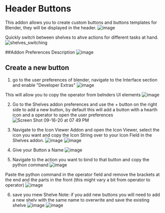 # Header Buttons
This addon allows you to create custom buttons and buttons templates for Blender, they will be displayed in the header.
![image](https://user-images.githubusercontent.com/1472884/93373026-0cddea00-f855-11ea-9877-df3d3913d81a.png)


Quickly switch between shelves to ahve actions for different tasks at hand.
![shelves_switching](https://user-images.githubusercontent.com/1472884/93270182-d353a300-f7b0-11ea-9d6b-9a25267c1ef2.gif)

##Addon Preferences Description
![image](https://user-images.githubusercontent.com/1472884/93374529-1e27f600-f857-11ea-9a2a-18437e385f89.png)



## Create a new button
1. go to the user preferences of blender, navigate to the Interface section and enable "Developer Extras"
![image](https://user-images.githubusercontent.com/1472884/93373229-5a5a5700-f855-11ea-917d-526707c86f64.png)

This will allow you to copy the operator from belnders UI elements
![image](https://user-images.githubusercontent.com/1472884/93373392-8d9ce600-f855-11ea-87f8-fe52faf7cc39.png)


2. Go to the Shelves addon preferences and use the + button on the right side to add a new button, by default this will add a button with a hearth icon and a operator to open the user preferences
![Screen Shot 09-16-20 at 07 49 PM](https://user-images.githubusercontent.com/1472884/93373704-ff752f80-f855-11ea-810a-d128ed605632.PNG)

3. Navigate to the Icon Viewer Addon and open the Icon Viewer, select the icon you want and copy the Icon String over to your Icon Field in the Shelves addon.
![image](https://user-images.githubusercontent.com/1472884/93374820-8d9de580-f857-11ea-9458-0dcde4d527f5.png)
![image](https://user-images.githubusercontent.com/1472884/93374990-cccc3680-f857-11ea-8d1d-e24b93a706d0.png)

4. Give your Button a Name
![image](https://user-images.githubusercontent.com/1472884/93375278-3ba98f80-f858-11ea-8801-fbfbf8f9c1e3.png)


5. Navigate to the action you want to bind to that button and copy the python command
![image](https://user-images.githubusercontent.com/1472884/93376337-baeb9300-f859-11ea-9296-4b2fe5635fe4.png)

Paste the python command in the operator field and remove the brackets at the end and the parts in the front (this might vary a bit from operator to operator)
![image](https://user-images.githubusercontent.com/1472884/93377132-ea4ecf80-f85a-11ea-80b3-523dfa0b226e.png)

6. save you rnew Shelve 
Note: if you add new buttons you will need to add a new shelv with the same name to overwrite and save the existing shelve
![image](https://user-images.githubusercontent.com/1472884/93377610-87aa0380-f85b-11ea-99ee-bbf7b4ed2e5b.png)
![image](https://user-images.githubusercontent.com/1472884/93378096-3c442500-f85c-11ea-8068-447c9b7aec86.png)








